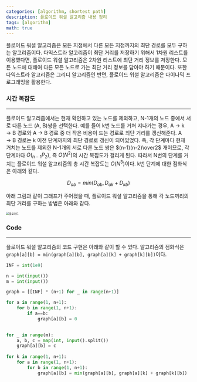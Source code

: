 ```yaml
---
categories: [algorithm, shortest path]
description: 플로이드 워셜 알고리즘 내용 정리
tags: [algorithm]
math: true
---
```


플로이드 워셜 알고리즘은 모든 지점에서 다른 모든 지점까지의 최단 경로를 모두 구하는 알고리즘이다. 다익스트라 알고리즘이 최단 거리를 저장하기 위해서 1차원 리스트를 이용했다면, 플로이드 워셜 알고리즘은 2차원 리스트에 최단 거리 정보를 저장한다. 모든 노드에 대해여 다른 모든 노드로 가는 최단 거리 정보를 담아야 하기 때문이다. 또한 다익스트라 알고리즘은 그리디 알고리즘인 반면, 플로이드 워셜 알고리즘은 다이나믹 프로그래밍을 활용한다.



### 시간 복잡도

---

플로이드 알고리즘에서는 현재 확인하고 있는 노드를 제외하고, N-1개의 노드 중에서 서로 다른 노드 (A, B)쌍을 선택한다. 예를 들어 k번 노드를 거쳐 지나가는 경우, A &rarr; k &rarr; B 경로와 A &rarr; B 경로 중 더 작은 비용이 드는 경로로 최단 거리를 갱신해준다. A &rarr; B 경로는 k 이전 단계까지의 최단 경로로 갱신이 되어있었다. 즉, 각 단계마다 현재 거치는 노드를 제외한 N-1개의 서로 다른 노드 쌍은 $(n-1)(n-2)\over2$ 개이므로, 각 단계마다 $O({}_{n-1}P_2)$, 즉 $O(N^2)$의 시간 복잡도가 걸리게 된다. 따라서 N번의 단계를 거치는 플로이드 워셜 알고리즘의 총 시간 복잡도는 $O(N^3)$이다. k번 단계에 대한 점화식은 아래와 같다.


$$
D_{ab}=min(D_{ab}, D_{ak}+D_{kb})
$$


아래 그림과 같이 그래프가 주어졌을 때, 플로이드 워셜 알고리즘을 통해 각 노드끼리의 최단 거리를 구하는 방법은 아래와 같다.

<img src="../../assets/img/알고리즘/플로이드.png" alt="플로이드" style="zoom:50%;" />



### Code

---

플로이드 워셜 알고리즘의 코드 구현은 아래와 같이 할 수 있다. 알고리즘의 점화식은 `graph[a][b] = min(graph[a][b], graph[a][k] + graph[k][b])`이다.

```python
INF = int(1e9)

n = int(input())
m = int(input())

graph = [[INF] * (n+1) for _ in range(n+1)]

for a in range(1, n+1):
    for b in range(1, n+1):
        if a==b:
            graph[a][b] = 0

            
for _ in range(m):
    a, b, c = map(int, input().split())
    graph[a][b] = c
    
for k in range(1, n+1):
    for a in range(1, n+1):
        for b in range(1, n+1):
            graph[a][b] = min(graph[a][b], graph[a][k] + graph[k][b])
```













